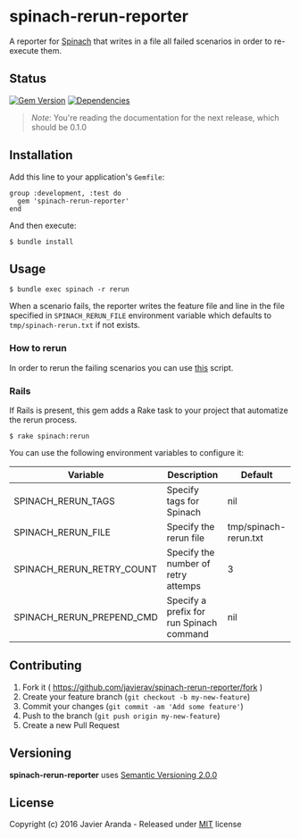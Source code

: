 # spinach-rerun-reporter

A reporter for [Spinach](https://github.com/codegram/spinach) that writes in a
file all failed scenarios in order to re-execute them.


## Status

[![Gem Version](https://badge.fury.io/rb/spinach-rerun-reporter.svg)](https://badge.fury.io/rb/spinach-rerun-reporter)
[![Dependencies](https://gemnasium.com/badges/github.com/javierav/spinach-rerun-reporter.svg)](https://gemnasium.com/github.com/javierav/spinach-rerun-reporter)

> *Note*: You're reading the documentation for the next release, which should be 0.1.0


## Installation

Add this line to your application's `Gemfile`:

```
group :development, :test do
  gem 'spinach-rerun-reporter'
end
```

And then execute:

```
$ bundle install
```

## Usage

```
$ bundle exec spinach -r rerun
```

When a scenario fails, the reporter writes the feature file and line in the file
specified in `SPINACH_RERUN_FILE` environment variable which defaults to
`tmp/spinach-rerun.txt` if not exists.

### How to rerun

In order to rerun the failing scenarios you can use [this](examples/rerun.sh)
script.

### Rails

If Rails is present, this gem adds a Rake task to your project that automatize
the rerun process.

```
$ rake spinach:rerun
```

You can use the following environment variables to configure it:

| Variable | Description | Default |
| --- | --- | --- |
| SPINACH_RERUN_TAGS | Specify tags for Spinach | nil |
| SPINACH_RERUN_FILE | Specify the rerun file | tmp/spinach-rerun.txt |
| SPINACH_RERUN_RETRY_COUNT | Specify the number of retry attemps | 3 |
| SPINACH_RERUN_PREPEND_CMD | Specify a prefix for run Spinach command | nil |


## Contributing

1. Fork it ( https://github.com/javierav/spinach-rerun-reporter/fork )
2. Create your feature branch (`git checkout -b my-new-feature`)
3. Commit your changes (`git commit -am 'Add some feature'`)
4. Push to the branch (`git push origin my-new-feature`)
5. Create a new Pull Request


## Versioning

**spinach-rerun-reporter** uses [Semantic Versioning 2.0.0](http://semver.org)


## License

Copyright (c) 2016 Javier Aranda - Released under [MIT](LICENSE) license

